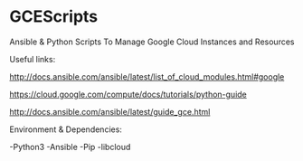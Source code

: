 # GCEScripts
Ansible & Python Scripts To Manage Google Cloud Instances and Resources


Useful links:

http://docs.ansible.com/ansible/latest/list_of_cloud_modules.html#google

https://cloud.google.com/compute/docs/tutorials/python-guide

http://docs.ansible.com/ansible/latest/guide_gce.html


Environment & Dependencies:

-Python3
-Ansible
-Pip
-libcloud
